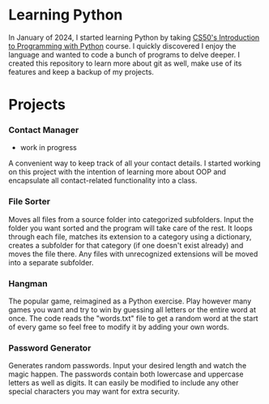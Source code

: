 # **Learning Python**
In January of 2024, I started learning Python by taking [CS50's Introduction to Programming with Python](https://www.harvardonline.harvard.edu/course/cs50s-introduction-programming-python) course. I quickly discovered I enjoy the language and wanted to code a bunch of programs to delve deeper. I created this repository to learn more about git as well, make use of its features and keep a backup of my projects.


# **Projects**

### **Contact Manager**
- work in progress

A convenient way to keep track of all your contact details. I started working on this project with the intention of learning more about OOP and encapsulate all contact-related functionality into a class.

### **File Sorter**
Moves all files from a source folder into categorized subfolders. Input the folder you want sorted and the program will take care of the rest. It loops through each file, matches its extension to a category using a dictionary, creates a subfolder for that category (if one doesn't exist already) and moves the file there. Any files with unrecognized extensions will be moved into a separate subfolder.

### **Hangman**
The popular game, reimagined as a Python exercise. Play however many games you want and try to win by guessing all letters or the entire word at once. The code reads the "words.txt" file to get a random word at the start of every game so feel free to modify it by adding your own words.

### **Password Generator**
Generates random passwords. Input your desired length and watch the magic happen. The passwords contain both lowercase and uppercase letters as well as digits. It can easily be modified to include any other special characters you may want for extra security.
